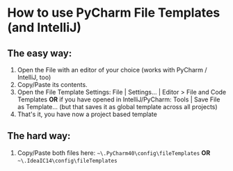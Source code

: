 # How to use PyCharm File Templates (and IntelliJ)

## The easy way:

1. Open the File with an editor of your choice (works with PyCharm / IntelliJ, too)
2. Copy/Paste its contents.
3. Open the File Template Settings: File | Settings... | Editor > File and Code Templates **OR** if you have opened in
IntelliJ/PyCharm: Tools | Save File as Template... (but that saves it as global template across all projects)
4. That's it, you have now a project based template

## The hard way:

1. Copy/Paste both files here: ```~\.PyCharm40\config\fileTemplates``` **OR** ```~\.IdeaIC14\config\fileTemplates```